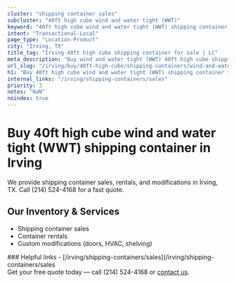 ```yaml
---
cluster: "shipping container sales"
subcluster: "40ft high cube wind and water tight (WWT)"
keyword: "40ft high cube wind and water tight (WWT) shipping container for sale Irving, TX"
intent: "Transactional-Local"
page_type: "Location-Product"
city: "Irving, TX"
title_tag: "Irving 40ft high cube shipping container for sale | LC"
meta_description: "Buy wind and water tight (WWT) 40ft high cube shipping container sale with local delivery in Irving, TX. LC Container — local Since 2003. Request a fast quote today."
url_slug: "/irving/buy/40ft-high-cube/shipping-containers/wind-and-water-tight-wwt"
h1: "Buy 40ft high cube wind and water tight (WWT) shipping container in Irving"
internal_links: "/irving/shipping-containers/sales"
priority: 3
notes: "NaN"
noindex: true
---
```


# Buy 40ft high cube wind and water tight (WWT) shipping container in Irving

We provide shipping container sales, rentals, and modifications in Irving, TX. Call (214) 524-4168 for a fast quote.

## Our Inventory & Services
- Shipping container sales
- Container rentals
- Custom modifications (doors, HVAC, shelving)

<div data-section="internal-links">
### Helpful links
- [/irving/shipping-containers/sales](/irving/shipping-containers/sales
</div>

<div data-section="cta">
Get your free quote today — call (214) 524-4168 or <a href="/contact">contact us</a>.
</div>

<script type="application/ld+json">{"@context":"https://schema.org","@type":"FAQPage","mainEntity":[{"@type":"Question","name":"How much does delivery cost in Irving, TX?","acceptedAnswer":{"@type":"Answer","text":"Delivery costs vary by distance and container size. Most deliveries in Irving, TX range from $150-$300. Call (214) 524-4168 for an exact quote based on your specific location."}},{"@type":"Question","name":"Do you offer financing or payment plans?","acceptedAnswer":{"@type":"Answer","text":"We accept major credit cards, checks, and can discuss commercial terms for bulk purchases. Call (214) 524-4168 to discuss options."}},{"@type":"Question","name":"Can you customize containers in Irving, TX?","acceptedAnswer":{"@type":"Answer","text":"Yes — we perform modifications like doors, HVAC, insulation, and shelving. Request a custom quote at (214) 524-4168 or via our contact form."}}]}</script>
